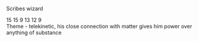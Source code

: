 Scribes wizard
 
15 15 9 13 12 9  
Theme - telekinetic, his close connection with matter gives him power over anything of substance